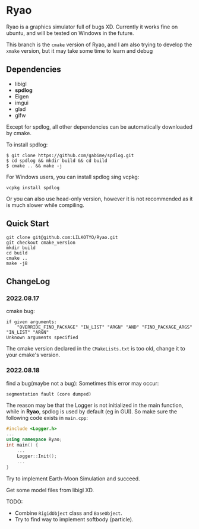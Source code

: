 # Ryao
Ryao is a graphics simulator full of bugs XD. Currently it works fine on ubuntu, and will be tested on Windows in the future.

This branch is the `cmake` version of Ryao, and I am also trying to develop the `xmake` version, but it may take some time to learn and debug
## Dependencies
- libigl
- **spdlog**
- Eigen
- imgui
- glad
- glfw

Except for spdlog, all other dependencies can be automatically downloaded by cmake.

To install spdlog:
```shell
$ git clone https://github.com/gabime/spdlog.git
$ cd spdlog && mkdir build && cd build
$ cmake .. && make -j
```

For Windows users, you can install spdlog sing vcpkg:
```
vcpkg install spdlog
```
Or you can also use head-only version, however it is not recommended as it is much slower while compiling.
## Quick Start
```shell
git clone git@github.com:LILKOTYO/Ryao.git
git checkout cmake_version
mkdir build
cd build
cmake ..
make -j8
```
## ChangeLog
### 2022.08.17
cmake bug:
```
if given arguments: 
    "OVERRIDE_FIND_PACKAGE" "IN_LIST" "ARGN" "AND" "FIND_PACKAGE_ARGS" "IN_LIST" "ARGN"
Unknown arguments specified
```
The cmake version declared in the `CMakeLists.txt` is too old, change it to your cmake's version.
### 2022.08.18
find a bug(maybe not a bug): Sometimes this error may occur:
```
segmentation fault (core dumped)
```
The reason may be that the Logger is not initialized in the main function, while in **Ryao**, spdlog is used by default (eg in GUI).
So make sure the following code exists in `main.cpp`:
```c++
#include <Logger.h>
...
using namespace Ryao;
int main() {
    ...
    Logger::Init();
    ...
}
```

Try to implement Earth-Moon Simulation and succeed.

Get some model files from libigl XD.

TODO: 
- Combine `RigidObject` class and `BaseObject`.
- Try to find way to implement softbody (particle).